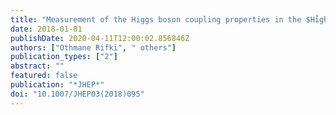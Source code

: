 ```yaml
---
title: "Measurement of the Higgs boson coupling properties in the $Hi̊ghtarrow ZZ^* g̊htarrow 4ell$ decay channel at $sqrts$ = 13 TeV with the ATLAS detector"
date: 2018-01-01
publishDate: 2020-04-11T12:00:02.856846Z
authors: ["Othmane Rifki", " others"]
publication_types: ["2"]
abstract: ""
featured: false
publication: "*JHEP*"
doi: "10.1007/JHEP03(2018)095"
---
```


